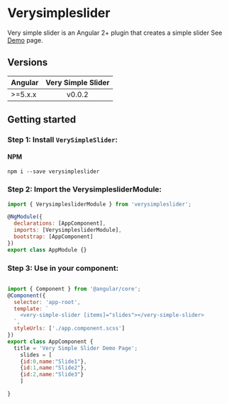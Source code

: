 # Verysimpleslider
Very simple slider is an Angular 2+ plugin that creates a simple slider
See [Demo](https://stackblitz.com/edit/verysimpleslider) page.

## Versions

| Angular| Very Simple Slider|
| ------|:------:| 
| >=5.x.x  | v0.0.2 |

## Getting started
### Step 1: Install `VerySimpleSlider`:

#### NPM
```shell
npm i --save verysimpleslider
```

### Step 2: Import the VerysimplesliderModule:
```js
import { VerysimplesliderModule } from 'verysimpleslider';

@NgModule({
  declarations: [AppComponent],
  imports: [VerysimplesliderModule],
  bootstrap: [AppComponent]
})
export class AppModule {}
```

### Step 3: Use in your component:
```js

import { Component } from '@angular/core';
@Component({
  selector: 'app-root',
  template: `
    <very-simple-slider [items]="slides"></very-simple-slider>
  `,
  styleUrls: ['./app.component.scss']
})
export class AppComponent {
  title = 'Very Simple Slider Demo Page';
    slides = [
    {id:0,name:"Slide1"},
    {id:1,name:"Slide2"},
    {id:2,name:"Slide3"}
    ]

}
```